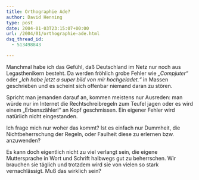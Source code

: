 ```yaml
---
title: Orthographie Ade?
author: David Henning
type: post
date: 2004-01-03T23:15:07+00:00
url: /2004/01/orthographie-ade.html
dsq_thread_id:
  - 513498843

---
```

Manchmal habe ich das Gefühl, daß Deutschland im Netz nur noch aus Legasthenikern besteht. Da werden fröhlich grobe Fehler wie _&#8222;Compjuter&#8220;_ oder _&#8222;Ich habe jetzt a super bild von mir hochgeladet.&#8220;_ in Massen geschrieben und es scheint sich offenbar niemand daran zu stören.
  
Spricht man jemanden darauf an, kommen meistens nur Ausreden: man würde nur im Internet die Rechtschreibregeln zum Teufel jagen oder es wird einem &#8222;Erbenszähler!&#8220; an Kopf geschmissen. Ein eigener Fehler wird natürlich nicht eingestanden.
  
Ich frage mich nur woher das kommt? Ist es einfach nur Dummheit, die Nichtbeherrschung der Regeln, oder Faulheit diese zu erlernen bzw. anzuwenden?

Es kann doch eigentlich nicht zu viel verlangt sein, die eigene Muttersprache in Wort und Schrift halbwegs gut zu beherrschen. Wir brauchen sie täglich und trotzdem wird sie von vielen so stark vernachlässigt. Muß das wirklich sein?